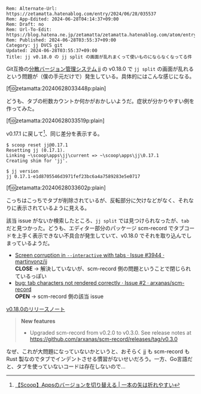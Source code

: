 ```header
Rem: Alternate-Url: https://zetamatta.hatenablog.com/entry/2024/06/28/035537
Rem: App-Edited: 2024-06-28T04:14:37+09:00
Rem: Draft: no
Rem: Url-To-Edit: https://blog.hatena.ne.jp/zetamatta/zetamatta.hatenablog.com/atom/entry/6801883189117632914
Rem: Published: 2024-06-28T03:55:37+09:00
Category: jj DVCS git
Updated: 2024-06-28T03:55:37+09:00
Title: jj v0.18.0 の jj split の画面が乱れまくって使いものにならなくなってる件
```
Git互換の[分散バージョン管理システム jj](https://martinvonz.github.io/jj/latest/) の v0.18.0 で `jj split` の画面が乱れるという問題が（僕の手元だけで）発生している。具体的にはこんな感じになる。

[f:id:zetamatta:20240628033448p:plain]

どうも、タブの桁数カウントか何かがおかしいようだ。症状が分かりやすい例を作ってみた。

[f:id:zetamatta:20240628033519p:plain]

v0.17.1 に戻して[^1]、同じ差分を表示する。

[^1]: [【Scoop】Appsのバージョンを切り替える | 一本の矢は折れやすい](https://ichiya.netlify.app/posts/2019/12/19/_20191219.html)

```
$ scoop reset jj@0.17.1
Resetting jj (0.17.1).
Linking ~\scoop\apps\jj\current => ~\scoop\apps\jj\0.17.1
Creating shim for 'jj'.

$ jj version
jj 0.17.1-e1d8705546d3971fef23bc6a4a7589283e5e0717
```

[f:id:zetamatta:20240628033602p:plain]

こっちはこっちでタブが削除されているが、反転部分に欠けなどがなく、それなりに表示されているように見える。

該当 issue がないか検索したところ、`jj split` では見つけられなったが、`tab` だと見つかった。どうも、エディター部分のパッケージ scm-record でタブコードを上手く表示できない不具合が発生していて、v0.18.0 でそれを取り込んでしまっているようだ。

+ [Screen corruption in `--interactive` with tabs · Issue #3944 · martinvonz/jj](https://github.com/martinvonz/jj/issues/3944)  
    **CLOSE** → 解決していないが、scm-record 側の問題ということで閉じられているっぽい
+ [bug: tab characters not rendered correctly · Issue #2 · arxanas/scm-record](https://github.com/arxanas/scm-record/issues/2)  
    **OPEN** → scm-record 側の該当 issue

[v0.18.0のリリースノート](https://github.com/martinvonz/jj/releases/tag/v0.18.0)

> **New features**
>
> - Upgraded scm-record from v0.2.0 to v0.3.0. See release notes at  
>   https://github.com/arxanas/scm-record/releases/tag/v0.3.0

なぜ、これが大問題になっていないかというと、おそらく jj も scm-record も Rust 製なのでタブでインデントさせる慣習がないせいだろう。一方、Go言語だと、タブを使っていないコードは存在しないので…
